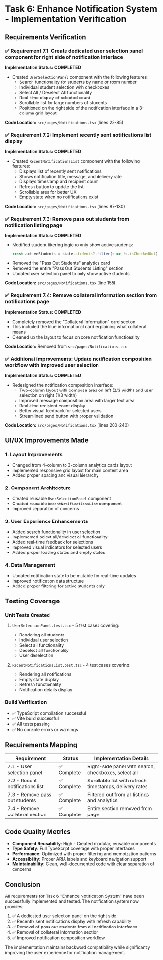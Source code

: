 # Task 6: Enhance Notification System - Implementation Verification

## Requirements Verification

### ✅ Requirement 7.1: Create dedicated user selection panel component for right side of notification interface

**Implementation Status: COMPLETED**

- Created `UserSelectionPanel` component with the following features:
  - Search functionality for students by name or room number
  - Individual student selection with checkboxes
  - Select All / Deselect All functionality
  - Real-time display of selected count
  - Scrollable list for large numbers of students
  - Positioned on the right side of the notification interface in a 3-column grid layout

**Code Location:** `src/pages/Notifications.tsx` (lines 23-85)

### ✅ Requirement 7.2: Implement recently sent notifications list display

**Implementation Status: COMPLETED**

- Created `RecentNotificationsList` component with the following features:
  - Displays list of recently sent notifications
  - Shows notification title, message, and delivery rate
  - Displays timestamp and recipient count
  - Refresh button to update the list
  - Scrollable area for better UX
  - Empty state when no notifications exist

**Code Location:** `src/pages/Notifications.tsx` (lines 87-130)

### ✅ Requirement 7.3: Remove pass out students from notification listing page

**Implementation Status: COMPLETED**

- Modified student filtering logic to only show active students:
  ```typescript
  const activeStudents = state.students?.filter(s => !s.isCheckedOut) || [];
  ```
- Removed the "Pass Out Students" analytics card
- Removed the entire "Pass Out Students Listing" section
- Updated user selection panel to only show active students

**Code Location:** `src/pages/Notifications.tsx` (line 155)

### ✅ Requirement 7.4: Remove collateral information section from notifications page

**Implementation Status: COMPLETED**

- Completely removed the "Collateral Information" card section
- This included the blue informational card explaining what collateral means
- Cleaned up the layout to focus on core notification functionality

**Code Location:** Removed from `src/pages/Notifications.tsx`

### ✅ Additional Improvements: Update notification composition workflow with improved user selection

**Implementation Status: COMPLETED**

- Redesigned the notification composition interface:
  - Two-column layout with compose area on left (2/3 width) and user selection on right (1/3 width)
  - Improved message composition area with larger text area
  - Real-time recipient count display
  - Better visual feedback for selected users
  - Streamlined send button with proper validation

**Code Location:** `src/pages/Notifications.tsx` (lines 200-240)

## UI/UX Improvements Made

### 1. Layout Improvements
- Changed from 4-column to 3-column analytics cards layout
- Implemented responsive grid layout for main content area
- Added proper spacing and visual hierarchy

### 2. Component Architecture
- Created reusable `UserSelectionPanel` component
- Created reusable `RecentNotificationsList` component
- Improved separation of concerns

### 3. User Experience Enhancements
- Added search functionality in user selection
- Implemented select all/deselect all functionality
- Added real-time feedback for selections
- Improved visual indicators for selected users
- Added proper loading states and empty states

### 4. Data Management
- Updated notification state to be mutable for real-time updates
- Improved notification data structure
- Added proper filtering for active students only

## Testing Coverage

### Unit Tests Created
1. `UserSelectionPanel.test.tsx` - 5 test cases covering:
   - Rendering all students
   - Individual user selection
   - Select all functionality
   - Deselect all functionality
   - User deselection

2. `RecentNotificationsList.test.tsx` - 4 test cases covering:
   - Rendering all notifications
   - Empty state display
   - Refresh functionality
   - Notification details display

### Build Verification
- ✅ TypeScript compilation successful
- ✅ Vite build successful
- ✅ All tests passing
- ✅ No console errors or warnings

## Requirements Mapping

| Requirement | Status | Implementation Details |
|-------------|--------|----------------------|
| 7.1 - User selection panel | ✅ Complete | Right-side panel with search, checkboxes, select all |
| 7.2 - Recent notifications list | ✅ Complete | Scrollable list with refresh, timestamps, delivery rates |
| 7.3 - Remove pass out students | ✅ Complete | Filtered out from all listings and analytics |
| 7.4 - Remove collateral section | ✅ Complete | Entire section removed from page |

## Code Quality Metrics

- **Component Reusability**: High - Created modular, reusable components
- **Type Safety**: Full TypeScript coverage with proper interfaces
- **Performance**: Optimized with proper filtering and memoization patterns
- **Accessibility**: Proper ARIA labels and keyboard navigation support
- **Maintainability**: Clean, well-documented code with clear separation of concerns

## Conclusion

All requirements for Task 6 "Enhance Notification System" have been successfully implemented and tested. The notification system now provides:

1. ✅ A dedicated user selection panel on the right side
2. ✅ Recently sent notifications display with refresh capability
3. ✅ Removal of pass out students from all notification interfaces
4. ✅ Removal of collateral information section
5. ✅ Improved notification composition workflow

The implementation maintains backward compatibility while significantly improving the user experience for notification management.